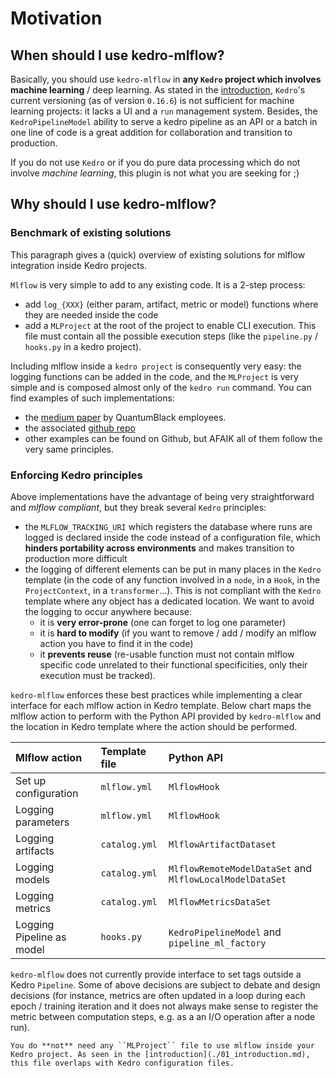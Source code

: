 # Motivation

## When should I use kedro-mlflow?

Basically, you should use `kedro-mlflow` in **any `Kedro` project which involves machine learning** / deep learning. As stated in the [introduction](./01_introduction.md), `Kedro`'s current versioning (as of version `0.16.6`) is not sufficient for machine learning projects: it lacks a UI and a ``run`` management system. Besides, the `KedroPipelineModel` ability to serve a kedro pipeline as an API or a batch in one line of code is a great addition for collaboration and transition to production.

If you do not use ``Kedro`` or if you do pure data processing which do not involve *machine learning*, this plugin is not what you are seeking for ;)

## Why should I use kedro-mlflow?

### Benchmark of existing solutions

This paragraph gives a (quick) overview of existing solutions for mlflow integration inside Kedro projects.

``Mlflow`` is very simple to add to any existing code. It is a 2-step process:

- add `log_{XXX}` (either param, artifact, metric or model) functions where they are needed inside the code
- add a `MLProject` at the root of the project to enable CLI execution. This file must contain all the possible execution steps (like the `pipeline.py` / `hooks.py`  in a kedro project).

Including mlflow inside a ``kedro project`` is consequently very easy: the logging functions can be added in the code, and the ``MLProject`` is very simple and is composed almost only of the ``kedro run`` command. You can find examples of such implementations:

- the [medium paper](https://medium.com/quantumblack/deploying-and-versioning-data-pipelines-at-scale-942b1d81b5f5) by QuantumBlack employees.
- the associated [github repo](https://github.com/tgoldenberg/kedro-mlflow-example)
- other examples can be found on Github, but AFAIK all of them follow the very same principles.

### Enforcing Kedro principles

Above implementations have the advantage of being very straightforward and *mlflow compliant*, but they break several ``Kedro`` principles:

- the ``MLFLOW_TRACKING_URI`` which registers the database where runs are logged is declared inside the code instead of a configuration file, which **hinders portability across environments** and makes transition to production more difficult
- the logging of different elements can be put in many places in the ``Kedro`` template (in the code of any function involved in a ``node``, in a ``Hook``, in  the ``ProjectContext``, in a ``transformer``...). This is not compliant with the ``Kedro`` template where any object has a dedicated location. We want to avoid the logging to occur anywhere because:
  - it is **very error-prone** (one can forget to log one parameter)
  - it is **hard to modify** (if you want to remove / add / modify an mlflow action you have to find it in the code)
  - it **prevents reuse** (re-usable function must not contain mlflow specific code unrelated to their functional specificities, only their execution must be tracked).

``kedro-mlflow`` enforces these best practices while implementing a clear interface for each mlflow action in Kedro template. Below chart maps the mlflow action to perform with the Python API provided by ``kedro-mlflow`` and the location in Kedro template where the action should be performed.

| Mlflow action             | Template file   | Python API                                               |
| :------------------------ | :-------------- | :------------------------------------------------------- |
| Set up configuration      | ``mlflow.yml``  | ``MlflowHook``                                           |
| Logging parameters        | ``mlflow.yml``  | ``MlflowHook``                                           |
| Logging artifacts         | ``catalog.yml`` | ``MlflowArtifactDataset``                                |
| Logging models            | ``catalog.yml`` | `MlflowRemoteModelDataSet` and `MlflowLocalModelDataSet` |
| Logging metrics           | ``catalog.yml`` | ``MlflowMetricsDataSet``                                 |
| Logging Pipeline as model | ``hooks.py``    | ``KedroPipelineModel`` and ``pipeline_ml_factory``       |

`kedro-mlflow` does not currently provide interface to set tags outside a Kedro ``Pipeline``. Some of above decisions are subject to debate and design decisions (for instance, metrics are often updated in a loop during each epoch / training iteration and it does not always make sense to register the metric between computation steps, e.g. as a an I/O operation after a node run).

```{note}
You do **not** need any ``MLProject`` file to use mlflow inside your Kedro project. As seen in the [introduction](./01_introduction.md), this file overlaps with Kedro configuration files.
```
